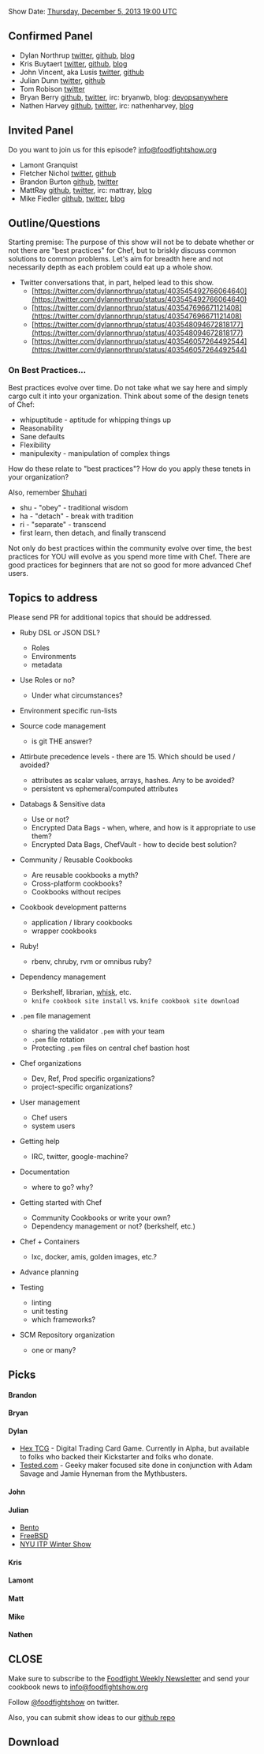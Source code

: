 Show Date:  [Thursday, December 5, 2013 19:00 UTC](http://www.timeanddate.com/worldclock/fixedtime.html?msg=Food+Fight+Show+69+-+Best+Practices&iso=20131205T14&p1=419&ah=1)

Confirmed Panel<a name="panel"></a>
---------------

* Dylan Northrup [twitter](https://twitter.com/dylannorthrup), [github](https://github.com/dylannorthrup), [blog](http://doc-x.net/blog/node/48)
* Kris Buytaert [twitter](https://twitter.com/KrisBuytaert), [github](https://github.com/KrisBuytaert), [blog](http://www.krisbuytaert.be/blog/)
* John Vincent, aka Lusis [twitter](https://twitter.com/#!/lusis), [github](https://github.com/lusis)
* Julian Dunn [twitter](https://twitter.com/julian_dunn), [github](https://github.com/juliandunn)
* Tom Robison [twitter](https://twitter.com/thomasrobison) 
* Bryan Berry [github](http://github.com/bryanwb), [twitter](http://twitter.com/bryanwb), irc: bryanwb, blog: [devopsanywhere](http://devopsanywhere.blogspot.com)
* Nathen Harvey [github](http://github.com/nathenharvey), [twitter](http://twitter.com/nathenharvey), irc: nathenharvey, [blog](http://nathenharvey.com)

Invited Panel
---------------
Do you want to join us for this episode?  [info@foodfightshow.org](mailto:info@foodfightshow.org)
* Lamont Granquist
* Fletcher Nichol [twitter](http://twitter.com/fnichol), [github](https://github.com/fnichol)
* Brandon Burton [github](http://github.com/solarce), [twitter](https://twitter.com/solarce)
* MattRay [github](http://github.com/mattray), [twitter](http://twitter.com/mattray), irc: mattray, [blog](http://www.leastresistance.net/)
* Mike Fiedler [github](http://github.com/miketheman), [twitter](http://twitter.com/mikefiedler), [blog](http://www.miketheman.net)

Outline/Questions
-----------------

Starting premise: The purpose of this show will not be to debate whether or not there are "best practices" for Chef, but to briskly discuss common solutions to common problems. Let's aim for breadth here and not necessarily depth as each
problem could eat up a whole show.

* Twitter conversations that, in part, helped lead to this show.
  * [https://twitter.com/dylannorthrup/status/403545492766064640](https://twitter.com/dylannorthrup/status/403545492766064640)
  * [https://twitter.com/dylannorthrup/status/403547696671121408](https://twitter.com/dylannorthrup/status/403547696671121408)
  * [https://twitter.com/dylannorthrup/status/403548094672818177](https://twitter.com/dylannorthrup/status/403548094672818177)
  * [https://twitter.com/dylannorthrup/status/403546057264492544](https://twitter.com/dylannorthrup/status/403546057264492544)

### On Best Practices...

Best practices evolve over time.  Do not take what we say here and simply cargo cult it into your organization.  Think about some of the design tenets of Chef:

* whipuptitude - aptitude for whipping things up
* Reasonability
* Sane defaults 
* Flexibility
* manipulexity - manipulation of complex things

How do these relate to "best practices"?  How do you apply these tenets in your organization?

Also, remember [Shuhari](http://en.wikipedia.org/wiki/Shuhari)

* shu - "obey" - traditional wisdom
* ha - "detach" - break with tradition
* ri - "separate" - transcend
* first learn, then detach, and finally transcend

Not only do best practices within the community evolve over time, the best practices for YOU will evolve as you spend more time with Chef.  There are good practices for beginners that are not so good for more advanced Chef users.

## Topics to address

Please send PR for additional topics that should be addressed.

* Ruby DSL or JSON DSL?
  * Roles
  * Environments
  * metadata

* Use Roles or no?
  * Under what circumstances?

* Environment specific run-lists

* Source code management
  * is git THE answer?

* Attirbute precedence levels - there are 15.  Which should be used / avoided?
  * attributes as scalar values, arrays, hashes.  Any to be avoided?
  * persistent vs ephemeral/computed attributes

* Databags & Sensitive data
  * Use or not?
  * Encrypted Data Bags - when, where, and how is it appropriate to use them?
  * Encrypted Data Bags, ChefVault - how to decide best solution?

* Community / Reusable Cookbooks
  * Are reusable cookbooks a myth?
  * Cross-platform cookbooks?
  * Cookbooks without recipes

* Cookbook development patterns
  * application / library cookbooks
  * wrapper cookbooks
  
* Ruby!
  * rbenv, chruby, rvm or omnibus ruby?

* Dependency management
  * Berkshelf, librarian, [whisk](https://github.com/kisoku/whisk), etc.
  * `knife cookbook site install` vs. `knife cookbook site download`

* `.pem` file management
  * sharing the validator `.pem` with your team
  * `.pem` file rotation
  * Protecting `.pem` files on central chef bastion host

* Chef organizations
  * Dev, Ref, Prod specific organizations?
  * project-specific organizations?

* User management
  * Chef users
  * system users

* Getting help
  * IRC, twitter, google-machine?

* Documentation
  * where to go?  why?

* Getting started with Chef
  * Community Cookbooks or write your own?
  * Dependency management or not? (berkshelf, etc.)

* Chef + Containers
  * lxc, docker, amis, golden images, etc.?

* Advance planning

* Testing
  * linting
  * unit testing
  * which frameworks?

* SCM Repository organization
  * one or many?


Picks<a name="picks"></a>
-----

#### Brandon

#### Bryan

#### Dylan

* [Hex TCG](http://hextcg.com/) - Digital Trading Card Game. Currently in Alpha, but available to folks who backed their Kickstarter and folks who donate.
* [Tested.com](http://www.tested.com/) - Geeky maker focused site done in conjunction with Adam Savage and Jamie Hyneman from the Mythbusters.

#### John

#### Julian

* [Bento](http://opscode.github.io/bento/)
* [FreeBSD](http://www.freebsd.org/)
* [NYU ITP Winter Show](http://itp.nyu.edu/shows/winter2013/category/projects)

#### Kris

#### Lamont

#### Matt

#### Mike

#### Nathen


CLOSE
-----

Make sure to subscribe to the [Foodfight Weekly Newsletter](http://bit.ly/ffsmail) and send your cookbook
news to info@foodfightshow.org

Follow [@foodfightshow](http://twitter.com/foodfightshow) on twitter.

Also, you can submit show ideas to our [github repo](https://github.com/foodfight/showz)



Download
--------
